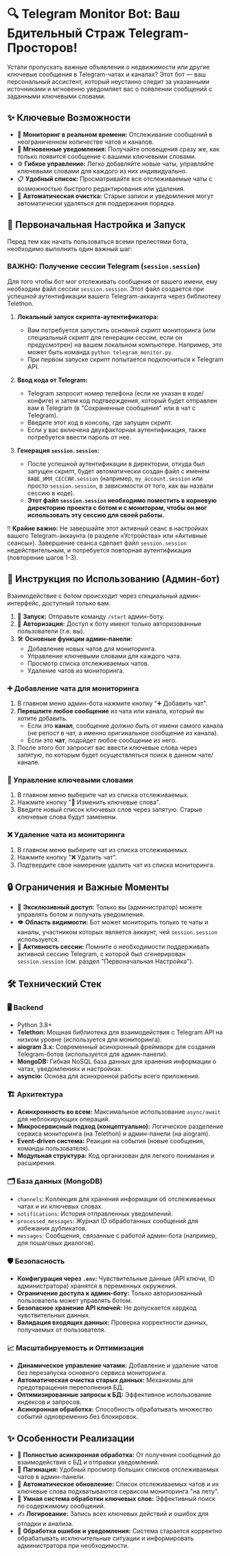 # 🔍 Telegram Monitor Bot: Ваш Бдительный Страж Telegram-Просторов!

Устали пропускать важные объявления о недвижимости или другие ключевые сообщения в Telegram-чатах и каналах? Этот бот — ваш персональный ассистент, который неустанно следит за указанными источниками и мгновенно уведомляет вас о появлении сообщений с заданными ключевыми словами.

## ✨ Ключевые Возможности

-   👀 **Мониторинг в реальном времени:** Отслеживание сообщений в неограниченном количестве чатов и каналов.
-   🔔 **Мгновенные уведомления:** Получайте оповещения сразу же, как только появится сообщение с вашими ключевыми словами.
-   ⚙️ **Гибкое управление:** Легко добавляйте новые чаты, управляйте ключевыми словами для каждого из них индивидуально.
-   📋 **Удобный список:** Просматривайте все отслеживаемые чаты с возможностью быстрого редактирования или удаления.
-   🧹 **Автоматическая очистка:** Старые записи и уведомления могут автоматически удаляться для поддержания порядка.

## 🚀 Первоначальная Настройка и Запуск

Перед тем как начать пользоваться всеми прелестями бота, необходимо выполнить один важный шаг:

### **ВАЖНО: Получение сессии Telegram (`session.session`)**

Для того чтобы бот мог отслеживать сообщения от вашего имени, ему необходим файл сессии `session.session`. Этот файл создается при успешной аутентификации вашего Telegram-аккаунта через библиотеку Telethon.

1.  **Локальный запуск скрипта-аутентификатора:**
    *   Вам потребуется запустить основной скрипт мониторинга (или специальный скрипт для генерации сессии, если он предусмотрен) на вашем локальном компьютере. Например, это может быть команда `python telegram_monitor.py`.
    *   При первом запуске скрипт попытается подключиться к Telegram API.

2.  **Ввод кода от Telegram:**
    *   Telegram запросит номер телефона (если не указан в коде/конфиге) и затем код подтверждения, который будет отправлен вам в Telegram (в "Сохраненные сообщения" или в чат с Telegram).
    *   Введите этот код в консоль, где запущен скрипт.
    *   Если у вас включена двухфакторная аутентификация, также потребуется ввести пароль от нее.

3.  **Генерация `session.session`:**
    *   После успешной аутентификации в директории, откуда был запущен скрипт, будет автоматически создан файл с именем `ВАШЕ_ИМЯ_СЕССИИ.session` (например, `my_account.session` или просто `session.session`, в зависимости от того, как вы назвали сессию в коде).
    *   **Этот файл `session.session` необходимо поместить в корневую директорию проекта с ботом и с монитором, чтобы он мог использовать эту сессию для своей работы.**

‼️ **Крайне важно:** Не завершайте этот активный сеанс в настройках вашего Telegram-аккаунта (в разделе «Устройства» или «Активные сеансы»). Завершение сеанса сделает файл `session.session` недействительным, и потребуется повторная аутентификация (повторение шагов 1-3).

## 🤖 Инструкция по Использованию (Админ-бот)

Взаимодействие с ботом происходит через специальный админ-интерфейс, доступный только вам.

1.  🚀 **Запуск:** Отправьте команду `/start` админ-боту.
2.  🔑 **Авторизация:** Доступ к боту имеют только авторизованные пользователи (т.е. вы).
3.  🛠️ **Основные функции админ-панели:**
    *   Добавление новых чатов для мониторинга.
    *   Управление ключевыми словами для каждого чата.
    *   Просмотр списка отслеживаемых чатов.
    *   Удаление чатов из мониторинга.

### ➕ Добавление чата для мониторинга

1.  В главном меню админ-бота нажмите кнопку "➕ Добавить чат".
2.  **Перешлите любое сообщение** из чата или канала, который вы хотите добавить.
    *   Если это **канал**, сообщение *должно быть* от имени самого канала (не репост в чат, а именно оригинальное сообщение из канала).
    *   Если это **чат**, подойдет любое сообщение из него.
3.  После этого бот запросит вас ввести ключевые слова через запятую, по которым будет осуществляться поиск в данном чате/канале.

### 📝 Управление ключевыми словами

1.  В главном меню выберите чат из списка отслеживаемых.
2.  Нажмите кнопку "📝 Изменить ключевые слова".
3.  Введите новый список ключевых слов через запятую. Старые ключевые слова будут заменены.

### ❌ Удаление чата из мониторинга

1.  В главном меню выберите чат из списка отслеживаемых.
2.  Нажмите кнопку "❌ Удалить чат".
3.  Подтвердите свое намерение удалить чат из списка мониторинга.

## 🔒 Ограничения и Важные Моменты

-   👤 **Эксклюзивный доступ:** Только вы (администратор) можете управлять ботом и получать уведомления.
-   👁️ **Область видимости:** Бот может мониторить только те чаты и каналы, участником которых является аккаунт, чей `session.session` используется.
-   🔄 **Активность сессии:** Помните о необходимости поддерживать активной сессию Telegram, с которой был сгенерирован `session.session` (см. раздел "Первоначальная Настройка").

## 🛠️ Технический Стек

### 🖥️ Backend
-   Python 3.8+
-   **Telethon:** Мощная библиотека для взаимодействия с Telegram API на низком уровне (используется для мониторинга).
-   **aiogram 3.x:** Современный асинхронный фреймворк для создания Telegram-ботов (используется для админ-панели).
-   **MongoDB:** Гибкая NoSQL база данных для хранения информации о чатах, уведомлениях и настройках.
-   **asyncio:** Основа для асинхронной работы всего приложения.

### 🏗️ Архитектура
-   **Асинхронность во всем:** Максимальное использование `async/await` для неблокирующих операций.
-   **Микросервисный подход (концептуально):** Логическое разделение сервиса мониторинга (на Telethon) и админ-панели (на aiogram).
-   **Event-driven система:** Реакция на события (новые сообщения, команды пользователя).
-   **Модульная структура:** Код организован для легкого понимания и расширения.

### 🗂️ База данных (MongoDB)
-   `channels`: Коллекция для хранения информации об отслеживаемых чатах и их ключевых словах.
-   `notifications`: История отправленных уведомлений.
-   `processed_messages`: Журнал ID обработанных сообщений для избежания дубликатов.
-   `messages`: Сообщения, связанные с работой админ-бота (например, для пошаговых диалогов).

### 🛡️ Безопасность
-   **Конфигурация через `.env`:** Чувствительные данные (API ключи, ID администратора) хранятся в переменных окружения.
-   **Ограничение доступа к админ-боту:** Только авторизованный пользователь может управлять ботом.
-   **Безопасное хранение API ключей:** Не допускается хардкод чувствительных данных.
-   **Валидация входящих данных:** Проверка корректности данных, получаемых от пользователя.

### 📈 Масштабируемость и Оптимизация
-   **Динамическое управление чатами:** Добавление и удаление чатов без перезапуска основного сервиса мониторинга.
-   **Автоматическая очистка старых данных:** Механизмы для предотвращения переполнения БД.
-   **Оптимизированные запросы к БД:** Эффективное использование индексов и запросов.
-   **Асинхронная обработка:** Способность обрабатывать множество событий одновременно без блокировок.

## ✨ Особенности Реализации
-   🚀 **Полностью асинхронная обработка:** От получения сообщений до взаимодействия с БД и отправки уведомлений.
-   📄 **Пагинация:** Удобный просмотр больших списков отслеживаемых чатов в админ-панели.
-   🔄 **Автоматическое обновление:** Список отслеживаемых чатов и их ключевые слова подхватываются сервисом мониторинга "на лету".
-   🧠 **Умная система обработки ключевых слов:** Эффективный поиск по содержимому сообщений.
-   ✍️ **Логирование:** Запись всех ключевых действий и ошибок для отладки и анализа.
-   🚨 **Обработка ошибок и уведомления:** Система старается корректно обрабатывать исключительные ситуации и информировать администратора при необходимости.

